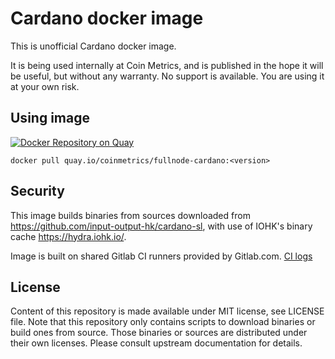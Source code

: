 # Cardano docker image

This is unofficial Cardano docker image.

It is being used internally at Coin Metrics, and is published in the hope it will be useful, but without any warranty. No support is available. You are using it at your own risk.

## Using image

[![Docker Repository on Quay](https://quay.io/repository/coinmetrics/fullnode-cardano/status "Docker Repository on Quay")](https://quay.io/repository/coinmetrics/fullnode-cardano)

```
docker pull quay.io/coinmetrics/fullnode-cardano:<version>
```

## Security

This image builds binaries from sources downloaded from https://github.com/input-output-hk/cardano-sl, with use of IOHK's binary cache https://hydra.iohk.io/.

Image is built on shared Gitlab CI runners provided by Gitlab.com. [CI logs](https://gitlab.com/coinmetrics/fullnodes/cardano/pipelines)

## License

Content of this repository is made available under MIT license, see LICENSE file.
Note that this repository only contains scripts to download binaries or build ones from source.
Those binaries or sources are distributed under their own licenses.
Please consult upstream documentation for details.
